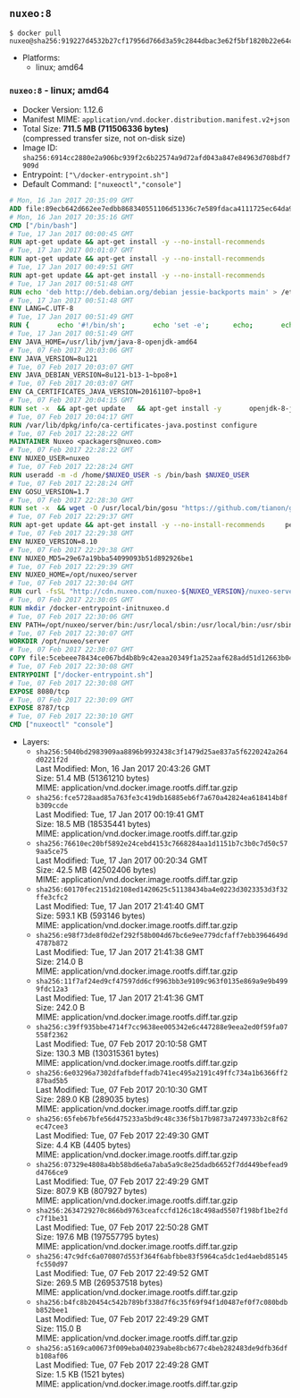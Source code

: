 ## `nuxeo:8`

```console
$ docker pull nuxeo@sha256:919227d4532b27cf17956d766d3a59c2844dbac3e62f5bf1820b22e64c8d548e
```

-	Platforms:
	-	linux; amd64

### `nuxeo:8` - linux; amd64

-	Docker Version: 1.12.6
-	Manifest MIME: `application/vnd.docker.distribution.manifest.v2+json`
-	Total Size: **711.5 MB (711506336 bytes)**  
	(compressed transfer size, not on-disk size)
-	Image ID: `sha256:6914cc2880e2a906bc939f2c6b22574a9d72afd043a847e84963d708bdf7909d`
-	Entrypoint: `["\/docker-entrypoint.sh"]`
-	Default Command: `["nuxeoctl","console"]`

```dockerfile
# Mon, 16 Jan 2017 20:35:09 GMT
ADD file:89ecb642d662ee7edbb868340551106d51336c7e589fdaca4111725ec64da957 in / 
# Mon, 16 Jan 2017 20:35:16 GMT
CMD ["/bin/bash"]
# Tue, 17 Jan 2017 00:00:45 GMT
RUN apt-get update && apt-get install -y --no-install-recommends 		ca-certificates 		curl 		wget 	&& rm -rf /var/lib/apt/lists/*
# Tue, 17 Jan 2017 00:01:07 GMT
RUN apt-get update && apt-get install -y --no-install-recommends 		bzr 		git 		mercurial 		openssh-client 		subversion 				procps 	&& rm -rf /var/lib/apt/lists/*
# Tue, 17 Jan 2017 00:49:51 GMT
RUN apt-get update && apt-get install -y --no-install-recommends 		bzip2 		unzip 		xz-utils 	&& rm -rf /var/lib/apt/lists/*
# Tue, 17 Jan 2017 00:51:48 GMT
RUN echo 'deb http://deb.debian.org/debian jessie-backports main' > /etc/apt/sources.list.d/jessie-backports.list
# Tue, 17 Jan 2017 00:51:48 GMT
ENV LANG=C.UTF-8
# Tue, 17 Jan 2017 00:51:49 GMT
RUN { 		echo '#!/bin/sh'; 		echo 'set -e'; 		echo; 		echo 'dirname "$(dirname "$(readlink -f "$(which javac || which java)")")"'; 	} > /usr/local/bin/docker-java-home 	&& chmod +x /usr/local/bin/docker-java-home
# Tue, 17 Jan 2017 00:51:49 GMT
ENV JAVA_HOME=/usr/lib/jvm/java-8-openjdk-amd64
# Tue, 07 Feb 2017 20:03:06 GMT
ENV JAVA_VERSION=8u121
# Tue, 07 Feb 2017 20:03:07 GMT
ENV JAVA_DEBIAN_VERSION=8u121-b13-1~bpo8+1
# Tue, 07 Feb 2017 20:03:07 GMT
ENV CA_CERTIFICATES_JAVA_VERSION=20161107~bpo8+1
# Tue, 07 Feb 2017 20:04:15 GMT
RUN set -x 	&& apt-get update 	&& apt-get install -y 		openjdk-8-jdk="$JAVA_DEBIAN_VERSION" 		ca-certificates-java="$CA_CERTIFICATES_JAVA_VERSION" 	&& rm -rf /var/lib/apt/lists/* 	&& [ "$JAVA_HOME" = "$(docker-java-home)" ]
# Tue, 07 Feb 2017 20:04:17 GMT
RUN /var/lib/dpkg/info/ca-certificates-java.postinst configure
# Tue, 07 Feb 2017 22:28:22 GMT
MAINTAINER Nuxeo <packagers@nuxeo.com>
# Tue, 07 Feb 2017 22:28:22 GMT
ENV NUXEO_USER=nuxeo
# Tue, 07 Feb 2017 22:28:24 GMT
RUN useradd -m -d /home/$NUXEO_USER -s /bin/bash $NUXEO_USER
# Tue, 07 Feb 2017 22:28:24 GMT
ENV GOSU_VERSION=1.7
# Tue, 07 Feb 2017 22:28:30 GMT
RUN set -x 	&& wget -O /usr/local/bin/gosu "https://github.com/tianon/gosu/releases/download/$GOSU_VERSION/gosu-$(dpkg --print-architecture)" 	&& wget -O /usr/local/bin/gosu.asc "https://github.com/tianon/gosu/releases/download/$GOSU_VERSION/gosu-$(dpkg --print-architecture).asc" 	&& export GNUPGHOME="$(mktemp -d)" 	&& gpg --keyserver ha.pool.sks-keyservers.net --recv-keys B42F6819007F00F88E364FD4036A9C25BF357DD4 	&& gpg --batch --verify /usr/local/bin/gosu.asc /usr/local/bin/gosu 	&& rm -r "$GNUPGHOME" /usr/local/bin/gosu.asc 	&& chmod +x /usr/local/bin/gosu 	&& gosu nobody true
# Tue, 07 Feb 2017 22:29:37 GMT
RUN apt-get update && apt-get install -y --no-install-recommends     perl     locales     pwgen     imagemagick     ffmpeg2theora     ufraw     poppler-utils     libreoffice     libwpd-tools     exiftool     ghostscript  && rm -rf /var/lib/apt/lists/*
# Tue, 07 Feb 2017 22:29:38 GMT
ENV NUXEO_VERSION=8.10
# Tue, 07 Feb 2017 22:29:38 GMT
ENV NUXEO_MD5=29e67a19bba54099093b51d892926be1
# Tue, 07 Feb 2017 22:29:39 GMT
ENV NUXEO_HOME=/opt/nuxeo/server
# Tue, 07 Feb 2017 22:30:04 GMT
RUN curl -fsSL "http://cdn.nuxeo.com/nuxeo-${NUXEO_VERSION}/nuxeo-server-${NUXEO_VERSION}-tomcat.zip" -o /tmp/nuxeo-distribution-tomcat.zip     && echo "$NUXEO_MD5 /tmp/nuxeo-distribution-tomcat.zip" | md5sum -c -     && mkdir -p /tmp/nuxeo-distribution $(dirname $NUXEO_HOME)     && unzip -q -d /tmp/nuxeo-distribution /tmp/nuxeo-distribution-tomcat.zip     && DISTDIR=$(/bin/ls /tmp/nuxeo-distribution | head -n 1)     && mv /tmp/nuxeo-distribution/$DISTDIR $NUXEO_HOME     && sed -i -e "s/^org.nuxeo.distribution.package.*/org.nuxeo.distribution.package=docker/" $NUXEO_HOME/templates/common/config/distribution.properties     && rm -rf /tmp/nuxeo-distribution*     && chmod +x $NUXEO_HOME/bin/*ctl $NUXEO_HOME/bin/*.sh
# Tue, 07 Feb 2017 22:30:05 GMT
RUN mkdir /docker-entrypoint-initnuxeo.d
# Tue, 07 Feb 2017 22:30:06 GMT
ENV PATH=/opt/nuxeo/server/bin:/usr/local/sbin:/usr/local/bin:/usr/sbin:/usr/bin:/sbin:/bin
# Tue, 07 Feb 2017 22:30:07 GMT
WORKDIR /opt/nuxeo/server
# Tue, 07 Feb 2017 22:30:07 GMT
COPY file:5cebeee78434ce067bd4b8b9c42eaa20349f1a252aaf628add51d12663b04917 in / 
# Tue, 07 Feb 2017 22:30:08 GMT
ENTRYPOINT ["/docker-entrypoint.sh"]
# Tue, 07 Feb 2017 22:30:08 GMT
EXPOSE 8080/tcp
# Tue, 07 Feb 2017 22:30:09 GMT
EXPOSE 8787/tcp
# Tue, 07 Feb 2017 22:30:10 GMT
CMD ["nuxeoctl" "console"]
```

-	Layers:
	-	`sha256:5040bd2983909aa8896b9932438c3f1479d25ae837a5f6220242a264d0221f2d`  
		Last Modified: Mon, 16 Jan 2017 20:43:26 GMT  
		Size: 51.4 MB (51361210 bytes)  
		MIME: application/vnd.docker.image.rootfs.diff.tar.gzip
	-	`sha256:fce5728aad85a763fe3c419db16885eb6f7a670a42824ea618414b8fb309ccde`  
		Last Modified: Tue, 17 Jan 2017 00:19:41 GMT  
		Size: 18.5 MB (18535441 bytes)  
		MIME: application/vnd.docker.image.rootfs.diff.tar.gzip
	-	`sha256:76610ec20bf5892e24cebd4153c7668284aa1d1151b7c3b0c7d50c579aa5ce75`  
		Last Modified: Tue, 17 Jan 2017 00:20:34 GMT  
		Size: 42.5 MB (42502406 bytes)  
		MIME: application/vnd.docker.image.rootfs.diff.tar.gzip
	-	`sha256:60170fec2151d2108ed1420625c51138434ba4e0223d3023353d3f32ffe3cfc2`  
		Last Modified: Tue, 17 Jan 2017 21:41:40 GMT  
		Size: 593.1 KB (593146 bytes)  
		MIME: application/vnd.docker.image.rootfs.diff.tar.gzip
	-	`sha256:e98f73de8f0d2ef292f58b004d67bc6e9ee779dcfaff7ebb3964649d4787b872`  
		Last Modified: Tue, 17 Jan 2017 21:41:38 GMT  
		Size: 214.0 B  
		MIME: application/vnd.docker.image.rootfs.diff.tar.gzip
	-	`sha256:11f7af24ed9cf47597dd6cf9963bb3e9109c963f0135e869a9e9b4999fdc12a3`  
		Last Modified: Tue, 17 Jan 2017 21:41:36 GMT  
		Size: 242.0 B  
		MIME: application/vnd.docker.image.rootfs.diff.tar.gzip
	-	`sha256:c39ff935bbe4714f7cc9638ee005342e6c447288e9eea2ed0f59fa07558f2362`  
		Last Modified: Tue, 07 Feb 2017 20:10:58 GMT  
		Size: 130.3 MB (130315361 bytes)  
		MIME: application/vnd.docker.image.rootfs.diff.tar.gzip
	-	`sha256:6e03296a7302dfafbdeffadb741ec495a2191c49ffc734a1b6366ff287bad5b5`  
		Last Modified: Tue, 07 Feb 2017 20:10:30 GMT  
		Size: 289.0 KB (289035 bytes)  
		MIME: application/vnd.docker.image.rootfs.diff.tar.gzip
	-	`sha256:65feb67bfe56d475233a5bd9c48c336f5b17b9873a7249733b2c8f62ec47cee3`  
		Last Modified: Tue, 07 Feb 2017 22:49:30 GMT  
		Size: 4.4 KB (4405 bytes)  
		MIME: application/vnd.docker.image.rootfs.diff.tar.gzip
	-	`sha256:07329e4808a4bb58bd6e6a7aba5a9c8e25dadb6652f7dd449befead9d4766ce9`  
		Last Modified: Tue, 07 Feb 2017 22:49:29 GMT  
		Size: 807.9 KB (807927 bytes)  
		MIME: application/vnd.docker.image.rootfs.diff.tar.gzip
	-	`sha256:2634729270c866bd9763ceafccfd126c18c498ad5507f198bf1be2fdc7f1be31`  
		Last Modified: Tue, 07 Feb 2017 22:50:28 GMT  
		Size: 197.6 MB (197557795 bytes)  
		MIME: application/vnd.docker.image.rootfs.diff.tar.gzip
	-	`sha256:47c9dfc6a070807d553f364f6abfbbe83f5964ca5dc1ed4aebd85145fc550d97`  
		Last Modified: Tue, 07 Feb 2017 22:49:52 GMT  
		Size: 269.5 MB (269537518 bytes)  
		MIME: application/vnd.docker.image.rootfs.diff.tar.gzip
	-	`sha256:b4fc8b20454c542b789bf338d7f6c35f69f94f1d0487ef0f7c080bdbb852bee1`  
		Last Modified: Tue, 07 Feb 2017 22:49:29 GMT  
		Size: 115.0 B  
		MIME: application/vnd.docker.image.rootfs.diff.tar.gzip
	-	`sha256:a5169ca00673f009eba040239abe8bcb677c4beb282483de9dfb36dfb108af06`  
		Last Modified: Tue, 07 Feb 2017 22:49:28 GMT  
		Size: 1.5 KB (1521 bytes)  
		MIME: application/vnd.docker.image.rootfs.diff.tar.gzip
